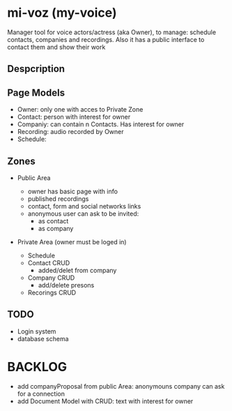 # mi-voz (my-voice)

Manager tool for voice actors/actress (aka Owner), to manage: schedule contacts, companies and recordings. Also it has a public interface to contact them and show their work

## Despcription


## Page Models

- Owner: only one with acces to Private Zone
- Contact: person with interest for owner
- Companiy: can contain n Contacts. Has interest for owner
- Recording: audio recorded by Owner
- Schedule:

## Zones

- Public Area
	- owner has basic page with info
	- published recordings
	- contact, form and social networks links
	- anonymous user can ask to be invited:
		-  as contact
		-  as company

- Private Area (owner must be loged in)
	- Schedule
	- Contact CRUD
		- added/delet from company
	- Company CRUD
		- add/delete presons
	- Recorings CRUD

## TODO

- Login system
- database schema


# BACKLOG

- add companyProposal from public Area: anonymouns company can ask for a connection
- add Document Model with CRUD: text with interest for owner
